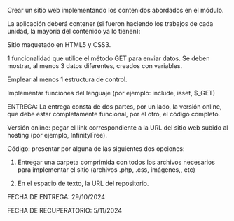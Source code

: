 Crear un sitio web implementando los contenidos abordados en el módulo.

La aplicación deberá contener (si fueron haciendo los trabajos de cada unidad, la mayoría del contenido ya lo tienen):

Sitio maquetado en HTML5 y CSS3.

1 funcionalidad que utilice el método GET para enviar datos. Se deben mostrar, al menos 3 datos diferentes, creados con variables.

Emplear al menos 1 estructura de control.

Implementar funciones del lenguaje (por ejemplo: include, isset, $_GET)


ENTREGA:
La entrega consta de dos partes, por un lado, la versión online, que debe estar completamente funcional, por el otro, el código completo.


Versión online:  pegar el link correspondiente a la URL del sitio web subido al hosting (por ejemplo, InfinityFree).

Código:  presentar por alguna de las siguientes dos opciones:

1) Entregar una carpeta comprimida con todos los archivos necesarios para implementar el sitio (archivos .php, .css, imágenes,, etc)

2) En el espacio de texto, la URL del repositorio.


FECHA DE ENTREGA: 29/10/2024

FECHA DE RECUPERATORIO: 5/11/2024
